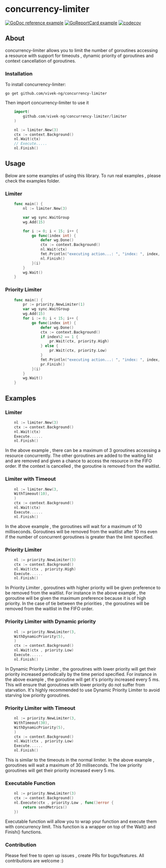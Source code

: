 # concurrency-limiter

[![GoDoc reference example](https://img.shields.io/badge/godoc-reference-blue.svg)](https://godoc.org/github.com/vivek-ng/concurrency-limiter)
[![GoReportCard example](https://goreportcard.com/badge/github.com/nanomsg/mangos)](https://goreportcard.com/report/github.com/vivek-ng/concurrency-limiter)
[![codecov](https://codecov.io/gh/vivek-ng/concurrency-limiter/branch/main/graph/badge.svg?token=UFN7OqUNDH)](https://codecov.io/gh/vivek-ng/concurrency-limiter)

## About

concurrency-limiter allows you to limit the number of goroutines accessing a resource with support for
timeouts , dynamic priority of goroutines and context cancellation of goroutines.

### Installation

To install concurrency-limiter:

```
go get github.com/vivek-ng/concurrency-limiter
```

Then import concurrency-limiter to use it

```go
    import(
        github.com/vivek-ng/concurrency-limiter/limiter
    )

    nl := limiter.New(3)
    ctx := context.Background()
    nl.Wait(ctx)
    // Execute.....
    nl.Finish()

```


## Usage

Below are some examples of using this library. To run real examples , please check the examples folder.

### Limiter

```go
    func main() {
        nl := limiter.New(3)

        var wg sync.WaitGroup
        wg.Add(15)

        for i := 0; i < 15; i++ {
            go func(index int) {
                defer wg.Done()
                ctx := context.Background()
                nl.Wait(ctx)
                fmt.Println("executing action...: ", "index: ", index, "current number of goroutines: ", nl.Count())
                nl.Finish()
            }(i)
        }
        wg.Wait()
    }
```

### Priority Limiter

```go
    func main() {
        pr := priority.NewLimiter(1)
        var wg sync.WaitGroup
        wg.Add(15)
        for i := 0; i < 15; i++ {
            go func(index int) {
                defer wg.Done()
                ctx := context.Background()
                if index%2 == 1 {
                    pr.Wait(ctx, priority.High)
                } else {
                    pr.Wait(ctx, priority.Low)
                }
                fmt.Println("executing action...: ", "index: ", index, "current number of goroutines: ", pr.Count())
                pr.Finish()
            }(i)
        }
        wg.Wait()
    }
```

## Examples

### Limiter

```go
    nl := limiter.New(3)
    ctx := context.Background()
    nl.Wait(ctx)
    Execute......
    nl.Finish()
```
In the above example , there can be a maximum of 3 goroutines accessing a resource concurrently. The other goroutines are added to the waiting list and are removed and given a 
chance to access the resource in the FIFO order. If the context is cancelled , the goroutine is removed from the waitlist.

### Limiter with Timeout

```go
    nl := limiter.New(3,
    WithTimeout(10),
    )
    ctx := context.Background()
    nl.Wait(ctx)
    Execute......
    nl.Finish()
```
In the above example , the goroutines will wait for a maximum of 10 milliseconds. Goroutines will be removed from the waitlist after 10 ms even if the 
number of concurrent goroutines is greater than the limit specified.

### Priority Limiter

```go
    nl := priority.NewLimiter(3)
    ctx := context.Background()
    nl.Wait(ctx , priority.High)
    Execute......
    nl.Finish()
```

In Priority Limiter , goroutines with higher priority will be given preference to be removed from the waitlist. For instance in the above example , the goroutine will be
given the maximum preference because it is of high priority. In the case of tie between the priorities , the goroutines will be removed from the waitlist in the FIFO order.

### Priority Limiter with Dynamic priority

```go
    nl := priority.NewLimiter(3,
    WithDynamicPriority(5),
    )
    ctx := context.Background()
    nl.Wait(ctx , priority.Low)
    Execute......
    nl.Finish()
```
In Dynamic Priority Limiter , the goroutines with lower priority will get their priority increased periodically by the time period specified. For instance in the above example , the goroutine will get it's priority increased every 5 ms. This will ensure that goroutines with lower priority do not suffer from starvation. It's highly recommended to use Dynamic Priority Limiter to avoid starving low priority goroutines.

### Priority Limiter with Timeout

```go
    nl := priority.NewLimiter(3,
    WithTimeout(30),
    WithDynamicPriority(5),
    )
    ctx := context.Background()
    nl.Wait(ctx , priority.Low)
    Execute......
    nl.Finish()
```
This is similar to the timeouts in the normal limiter. In the above example , goroutines will wait a maximum of 30 milliseconds. The low priority goroutines will get their
priority increased every 5 ms.

### Executable Function

```go
    nl := priority.NewLimiter(3)
    ctx := context.Background()
    nl.Execute(ctx , priority.Low , func()error {
        return sendMetrics()
    })
```

Executable function will allow you to wrap your function and execute them with concurrency limit. This function is a wrapper on top of the Wait() and Finish() functions.

### Contribution

Please feel free to open up issues , create PRs for bugs/features. All contributions are welcome :)

